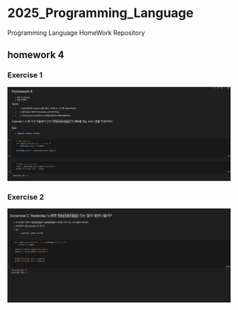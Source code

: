 # 2025_Programming_Language
Programming Language HomeWork Repository

## homework 4 

### Exercise 1
<img src="./Captured_png/hw4_exercise 1.png" width="600">

### Exercise 2
<img src="./Captured_png/hw4_exercise 2.png" width="600">